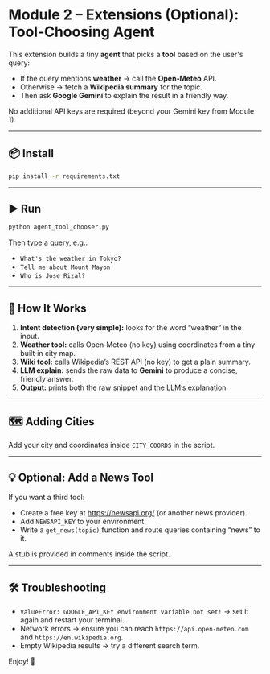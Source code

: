# Module 2 – Extensions (Optional): Tool‑Choosing Agent

This extension builds a tiny **agent** that picks a **tool** based on the user's query:
- If the query mentions **weather** → call the **Open‑Meteo** API.
- Otherwise → fetch a **Wikipedia summary** for the topic.
- Then ask **Google Gemini** to explain the result in a friendly way.

No additional API keys are required (beyond your Gemini key from Module 1).

---

## 📦 Install
```bash
pip install -r requirements.txt
```

---

## ▶️ Run
```bash
python agent_tool_chooser.py
```
Then type a query, e.g.:
- `What's the weather in Tokyo?`
- `Tell me about Mount Mayon`
- `Who is Jose Rizal?`

---

## 🧠 How It Works
1. **Intent detection (very simple):** looks for the word “weather” in the input.
2. **Weather tool:** calls Open‑Meteo (no key) using coordinates from a tiny built‑in city map.
3. **Wiki tool:** calls Wikipedia’s REST API (no key) to get a plain summary.
4. **LLM explain:** sends the raw data to **Gemini** to produce a concise, friendly answer.
5. **Output:** prints both the raw snippet and the LLM’s explanation.

---

## 🗺️ Adding Cities
Add your city and coordinates inside `CITY_COORDS` in the script.

---

## 💡 Optional: Add a News Tool
If you want a third tool:
- Create a free key at https://newsapi.org/ (or another news provider).
- Add `NEWSAPI_KEY` to your environment.
- Write a `get_news(topic)` function and route queries containing “news” to it.

A stub is provided in comments inside the script.

---

## 🛠 Troubleshooting
- `ValueError: GOOGLE_API_KEY environment variable not set!` → set it again and restart your terminal.
- Network errors → ensure you can reach `https://api.open-meteo.com` and `https://en.wikipedia.org`.
- Empty Wikipedia results → try a different search term.

Enjoy! 🚀
